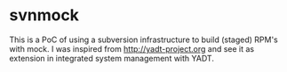svnmock
=======
This is a PoC of using a subversion infrastructure to build (staged) RPM's with mock.
I was inspired from http://yadt-project.org and see it as extension in integrated system management with YADT.
